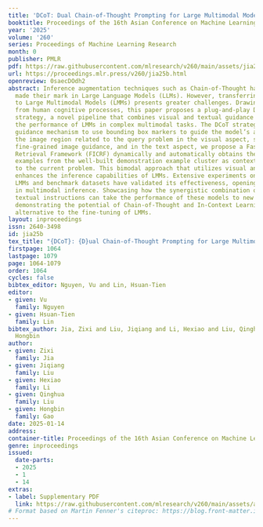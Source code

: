 ```yaml
---
title: 'DCoT: Dual Chain-of-Thought Prompting for Large Multimodal Models'
booktitle: Proceedings of the 16th Asian Conference on Machine Learning
year: '2025'
volume: '260'
series: Proceedings of Machine Learning Research
month: 0
publisher: PMLR
pdf: https://raw.githubusercontent.com/mlresearch/v260/main/assets/jia25b/jia25b.pdf
url: https://proceedings.mlr.press/v260/jia25b.html
openreview: 0saecDOdh2
abstract: Inference augmentation techniques such as Chain-of-Thought have already
  made their mark in Large Language Models (LLMs). However, transferring these advances
  to Large Multimodal Models (LMMs) presents greater challenges. Drawing inspiration
  from human cognitive processes, this paper proposes a plug-and-play Dual Chain-of-Thought
  strategy, a novel pipeline that combines visual and textual guidance to improve
  the performance of LMMs in complex multimodal tasks. The DCoT strategy uses a dual
  guidance mechanism to use bounding box markers to guide the model’s attention to
  the image region related to the query problem in the visual aspect, so as to achieve
  fine-grained image guidance, and in the text aspect, we propose a Fast In-Context
  Retrieval Framework (FICRF) dynamically and automatically obtains the most suitable
  examples from the well-built demonstration example cluster as context guidance according
  to the current problem. This bimodal approach that utilizes visual and textual guidance
  enhances the inference capabilities of LMMs. Extensive experiments on different
  LMMs and benchmark datasets have validated its effectiveness, opening up a new path
  in multimodal inference. Showcasing how the synergistic combination of visual and
  textual instructions can take the performance of these models to new heights, while
  demonstrating the potential of Chain-of-Thought and In-Context Learning as a superior
  alternative to the fine-tuning of LMMs.
layout: inproceedings
issn: 2640-3498
id: jia25b
tex_title: "{DCoT}: {D}ual Chain-of-Thought Prompting for Large Multimodal Models"
firstpage: 1064
lastpage: 1079
page: 1064-1079
order: 1064
cycles: false
bibtex_editor: Nguyen, Vu and Lin, Hsuan-Tien
editor:
- given: Vu
  family: Nguyen
- given: Hsuan-Tien
  family: Lin
bibtex_author: Jia, Zixi and Liu, Jiqiang and Li, Hexiao and Liu, Qinghua and Gao,
  Hongbin
author:
- given: Zixi
  family: Jia
- given: Jiqiang
  family: Liu
- given: Hexiao
  family: Li
- given: Qinghua
  family: Liu
- given: Hongbin
  family: Gao
date: 2025-01-14
address:
container-title: Proceedings of the 16th Asian Conference on Machine Learning
genre: inproceedings
issued:
  date-parts:
  - 2025
  - 1
  - 14
extras:
- label: Supplementary PDF
  link: https://raw.githubusercontent.com/mlresearch/v260/main/assets/assets/jia25b/jia25b-supp.pdf
# Format based on Martin Fenner's citeproc: https://blog.front-matter.io/posts/citeproc-yaml-for-bibliographies/
---
```

